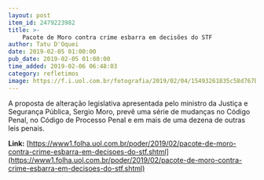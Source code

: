 ```yaml
---
layout: post
item_id: 2479223982
title: >-
    Pacote de Moro contra crime esbarra em decisões do STF
author: Tatu D'Oquei
date: 2019-02-05 01:00:00
pub_date: 2019-02-05 01:00:00
time_added: 2019-02-06 06:48:03
category: refletimos
image: https://f.i.uol.com.br/fotografia/2019/02/04/15493261835c58d767b7ddf_1549326183_3x2_rt.jpg
---
```


A proposta de alteração legislativa apresentada pelo ministro da Justiça e Segurança Pública, Sergio Moro, prevê uma série de mudanças no Código Penal, no Código de Processo Penal e em mais de uma dezena de outras leis penais.

**Link:** [https://www1.folha.uol.com.br/poder/2019/02/pacote-de-moro-contra-crime-esbarra-em-decisoes-do-stf.shtml](https://www1.folha.uol.com.br/poder/2019/02/pacote-de-moro-contra-crime-esbarra-em-decisoes-do-stf.shtml)

